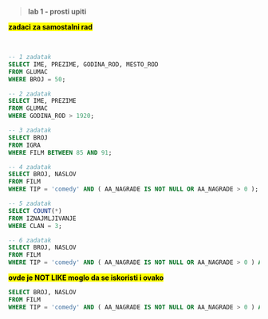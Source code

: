 > **lab 1 - prosti upiti**
> 
**<mark> zadaci za samostalni rad </mark>**

<br>

```sql
-- 1 zadatak
SELECT IME, PREZIME, GODINA_ROD, MESTO_ROD
FROM GLUMAC
WHERE BROJ = 50;
```

```sql
-- 2 zadatak
SELECT IME, PREZIME
FROM GLUMAC
WHERE GODINA_ROD > 1920;
```

```sql
-- 3 zadatak
SELECT BROJ
FROM IGRA
WHERE FILM BETWEEN 85 AND 91;
```

```sql
-- 4 zadatak
SELECT BROJ, NASLOV
FROM FILM
WHERE TIP = 'comedy' AND ( AA_NAGRADE IS NOT NULL OR AA_NAGRADE > 0 );
```

```sql
-- 5 zadatak
SELECT COUNT(*)
FROM IZNAJMLJIVANJE
WHERE CLAN = 3;
```

```sql
-- 6 zadatak
SELECT BROJ, NASLOV
FROM FILM
WHERE TIP = 'comedy' AND ( AA_NAGRADE IS NOT NULL OR AA_NAGRADE > 0 ) AND LOWER(NASLOV) NOT LIKE '%uncle%' AND GODINA > 1970;
```

**<mark> ovde je NOT LIKE moglo da se iskoristi i ovako </mark>**

```sql
SELECT BROJ, NASLOV
FROM FILM
WHERE TIP = 'comedy' AND ( AA_NAGRADE IS NOT NULL OR AA_NAGRADE > 0 ) AND NOT LOWER(NASLOV) LIKE '%uncle%' AND GODINA > 1970;
```




